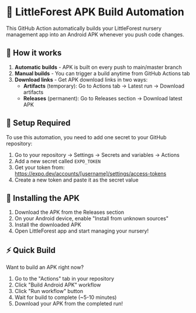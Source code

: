 # 📱 LittleForest APK Build Automation

This GitHub Action automatically builds your LittleForest nursery management app into an Android APK whenever you push code changes.

## 🚀 How it works

1. **Automatic builds** - APK is built on every push to main/master branch
2. **Manual builds** - You can trigger a build anytime from GitHub Actions tab
3. **Download links** - Get APK download links in two ways:
   - **Artifacts** (temporary): Go to Actions tab → Latest run → Download artifacts
   - **Releases** (permanent): Go to Releases section → Download latest APK

## 🔧 Setup Required

To use this automation, you need to add one secret to your GitHub repository:

1. Go to your repository → Settings → Secrets and variables → Actions
2. Add a new secret called `EXPO_TOKEN`
3. Get your token from: https://expo.dev/accounts/[username]/settings/access-tokens
4. Create a new token and paste it as the secret value

## 📱 Installing the APK

1. Download the APK from the Releases section
2. On your Android device, enable "Install from unknown sources"
3. Install the downloaded APK
4. Open LittleForest app and start managing your nursery!

## ⚡ Quick Build

Want to build an APK right now? 
1. Go to the "Actions" tab in your repository
2. Click "Build Android APK" workflow
3. Click "Run workflow" button
4. Wait for build to complete (~5-10 minutes)
5. Download your APK from the completed run!